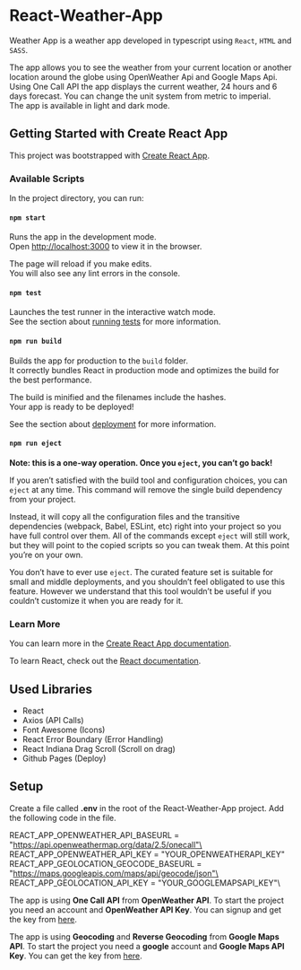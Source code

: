 # React-Weather-App

Weather App is a weather app developed in typescript using `React`, `HTML` and `SASS`.

The app allows you to see the weather from your current location or another location around the globe using OpenWeather Api and Google Maps Api. \
Using One Call API the app displays the current weather, 24 hours and 6 days forecast. You can change the unit system from metric to imperial. \
The app is available in light and dark mode.

## Getting Started with Create React App

This project was bootstrapped with [Create React App](https://github.com/facebook/create-react-app).

### Available Scripts

In the project directory, you can run:

#### `npm start`

Runs the app in the development mode.\
Open [http://localhost:3000](http://localhost:3000) to view it in the browser.

The page will reload if you make edits.\
You will also see any lint errors in the console.

#### `npm test`

Launches the test runner in the interactive watch mode.\
See the section about [running tests](https://facebook.github.io/create-react-app/docs/running-tests) for more information.

#### `npm run build`

Builds the app for production to the `build` folder.\
It correctly bundles React in production mode and optimizes the build for the best performance.

The build is minified and the filenames include the hashes.\
Your app is ready to be deployed!

See the section about [deployment](https://facebook.github.io/create-react-app/docs/deployment) for more information.

#### `npm run eject`

**Note: this is a one-way operation. Once you `eject`, you can’t go back!**

If you aren’t satisfied with the build tool and configuration choices, you can `eject` at any time. This command will remove the single build dependency from your project.

Instead, it will copy all the configuration files and the transitive dependencies (webpack, Babel, ESLint, etc) right into your project so you have full control over them. All of the commands except `eject` will still work, but they will point to the copied scripts so you can tweak them. At this point you’re on your own.

You don’t have to ever use `eject`. The curated feature set is suitable for small and middle deployments, and you shouldn’t feel obligated to use this feature. However we understand that this tool wouldn’t be useful if you couldn’t customize it when you are ready for it.

### Learn More

You can learn more in the [Create React App documentation](https://facebook.github.io/create-react-app/docs/getting-started).

To learn React, check out the [React documentation](https://reactjs.org/).

## Used Libraries

* React
* Axios (API Calls)
* Font Awesome (Icons)
* React Error Boundary (Error Handling)
* React Indiana Drag Scroll (Scroll on drag)
* Github Pages (Deploy)

## Setup

Create a file called **.env** in the root of the React-Weather-App project. Add the following code in the file.

REACT_APP_OPENWEATHER_API_BASEURL = "https://api.openweathermap.org/data/2.5/onecall"\
REACT_APP_OPENWEATHER_API_KEY = "YOUR_OPENWEATHERAPI_KEY"\
REACT_APP_GEOLOCATION_GEOCODE_BASEURL = "https://maps.googleapis.com/maps/api/geocode/json"\
REACT_APP_GEOLOCATION_API_KEY = "YOUR_GOOGLEMAPSAPI_KEY"\

The app is using **One Call API** from **OpenWeather API**. To start the project you need an account and **OpenWeather API Key**. You can signup and get the key from [here](https://openweathermap.org/api).

The app is using **Geocoding** and **Reverse Geocoding** from **Google Maps API**. To start the project you need a **google** account and **Google Maps API Key**. You can get the key from [here](https://developers.google.com/maps/documentation/geocoding/overview).
